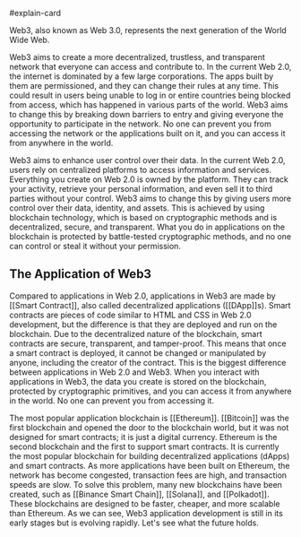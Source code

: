 #explain-card 

Web3, also known as Web 3.0, represents the next generation of the World Wide Web.

Web3 aims to create a more decentralized, trustless, and transparent network that everyone can access and contribute to. In the current Web 2.0, the internet is dominated by a few large corporations. The apps built by them are permissioned, and they can change their rules at any time. This could result in users being unable to log in or entire countries being blocked from access, which has happened in various parts of the world. Web3 aims to change this by breaking down barriers to entry and giving everyone the opportunity to participate in the network. No one can prevent you from accessing the network or the applications built on it, and you can access it from anywhere in the world.

Web3 aims to enhance user control over their data. In the current Web 2.0, users rely on centralized platforms to access information and services. Everything you create on Web 2.0 is owned by the platform. They can track your activity, retrieve your personal information, and even sell it to third parties without your control. Web3 aims to change this by giving users more control over their data, identity, and assets. This is achieved by using blockchain technology, which is based on cryptographic methods and is decentralized, secure, and transparent. What you do in applications on the blockchain is protected by battle-tested cryptographic methods, and no one can control or steal it without your permission.

## The Application of Web3

Compared to applications in Web 2.0, applications in Web3 are made by [[Smart Contract]], also called decentralized applications ([[DApp]]s). Smart contracts are pieces of code similar to HTML and CSS in Web 2.0 development, but the difference is that they are deployed and run on the blockchain. Due to the decentralized nature of the blockchain, smart contracts are secure, transparent, and tamper-proof. This means that once a smart contract is deployed, it cannot be changed or manipulated by anyone, including the creator of the contract. This is the biggest difference between applications in Web 2.0 and Web3. When you interact with applications in Web3, the data you create is stored on the blockchain, protected by cryptographic primitives, and you can access it from anywhere in the world. No one can prevent you from accessing it.

The most popular application blockchain is [[Ethereum]]. [[Bitcoin]] was the first blockchain and opened the door to the blockchain world, but it was not designed for smart contracts; it is just a digital currency. Ethereum is the second blockchain and the first to support smart contracts. It is currently the most popular blockchain for building decentralized applications (dApps) and smart contracts. As more applications have been built on Ethereum, the network has become congested, transaction fees are high, and transaction speeds are slow. To solve this problem, many new blockchains have been created, such as [[Binance Smart Chain]], [[Solana]], and [[Polkadot]]. These blockchains are designed to be faster, cheaper, and more scalable than Ethereum. As we can see, Web3 application development is still in its early stages but is evolving rapidly. Let's see what the future holds.
